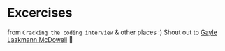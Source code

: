 # Excercises 

from `Cracking the coding interview` & other places :)
Shout out to [Gayle Laakmann McDowell](https://www.gayle.com/) :raised_hands:
